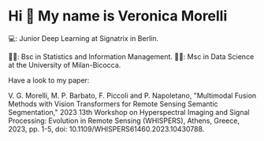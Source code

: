 Hi 👋 My name is Veronica Morelli
=================================

💻: Junior Deep Learning at Signatrix in Berlin. 

👩‍🎓: Bsc in Statistics and Information Management. 
👩‍🎓: Msc in Data Science at the University of Milan-Bicocca.

Have a look to my paper:

V. G. Morelli, M. P. Barbato, F. Piccoli and P. Napoletano, "Multimodal Fusion Methods with Vision Transformers for Remote Sensing Semantic Segmentation," 2023 13th Workshop on Hyperspectral Imaging and Signal Processing: Evolution in Remote Sensing (WHISPERS), Athens, Greece, 2023, pp. 1-5, doi: 10.1109/WHISPERS61460.2023.10430788. 
